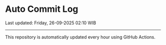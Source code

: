 # Auto Commit Log

Last updated: Friday, 26-09-2025 02:10 WIB

---

This repository is automatically updated every hour using GitHub Actions.
